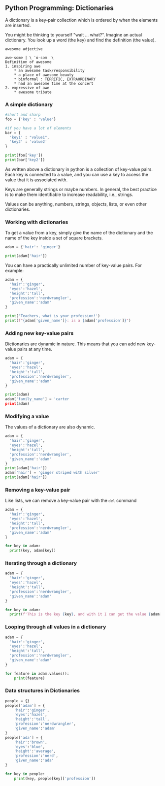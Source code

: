 ## Python Programming: Dictionaries

A dictionary is a key-pair collection which is ordered by when the elements are inserted. 

You might be thinking to yourself "wait ... what?".  Imagine an actual dictionary. You look up a word (the key) and find the definition (the value). 

```
awesome adjective

awe·​some | \ ˈȯ-səm  \
Definition of awesome
1. inspiring awe
    * an awesome task/responsibility
    * a place of awesome beauty
    * binformal : TERRIFIC, EXTRAORDINARY
    * had an awesome time at the concert
2. expressive of awe
    * awesome tribute
```

### A simple dictionary
```python
#short and sharp
foo = {'key' : 'value'}

#if you have a lot of elements
bar = {
  'key1' : "value1",
  'key2' : 'value2'
}

print(foo['key'])
print(bar['key2'])

```

As written above a dictionary in python is a collection of key-value pairs. Each key is connected to a value, and you can use a key to access the value that it is associated with. 

Keys are generally strings or maybe numbers. In general, the best practice is to make them identifiable to increase readability, i.e., strings. 

Values can be anything, numbers, strings, objects, lists, or even other dictionaries. 

### Working with dictionaries

To get a value from a key, simply give the name of the dictionary and the name of the key inside a set of square brackets. 

```python
adam = {'hair': 'ginger'}

print(adam['hair'])
```

You can have a practically unlimited number of key-value pairs. For example: 

```python
adam = {
  'hair':'ginger',
  'eyes':'hazel',
  'height':'tall',
  'profession':'nerdwrangler',
  'given_name':'adam'
}

print('Teachers, what is your profession!')
print(f"{adam['given_name']}: is a {adam['profession']}")
```

### Adding new key-value pairs

Dictionaries are dynamic in nature. This means that you can add new key-value pairs at any time. 

```python
adam = {
  'hair':'ginger',
  'eyes':'hazel',
  'height':'tall',
  'profession':'nerdwrangler',
  'given_name':'adam'
}

print(adam)
adam['family_name'] = 'carter
print(adam)
```

### Modifying a value 
The values of a dictionary are also dynamic. 
```python
adam = {
  'hair':'ginger',
  'eyes':'hazel',
  'height':'tall',
  'profession':'nerdwrangler',
  'given_name':'adam'
}
print(adam['hair'])
adam['hair'] = 'ginger striped with silver'
print(adam['hair'])
```

### Removing a key-value pair
Like lists, we can remove a key-value pair with the `del` command
```python
adam = {
  'hair':'ginger',
  'eyes':'hazel',
  'height':'tall',
  'profession':'nerdwrangler',
  'given_name':'adam'
}

for key in adam:
  print(key, adam[key])
```
### Iterating through a dictionary

```python
adam = {
  'hair':'ginger',
  'eyes':'hazel',
  'height':'tall',
  'profession':'nerdwrangler',
  'given_name':'adam'
}

for key in adam:
  print(f'This is the key {key}, and with it I can get the value {adam[key]}')
```

### Looping through all values in a dictionary

```python
adam = {
  'hair':'ginger',
  'eyes':'hazel',
  'height':'tall',
  'profession':'nerdwrangler',
  'given_name':'adam'
}

for feature in adam.values():
    print(feature)
```

### Data structures in Dictionaries
```python
people = {}
people['adam'] = {
    'hair':'ginger',
    'eyes':'hazel',
    'height':'tall',
    'profession':'nerdwrangler',
    'given_name':'adam'
}
people['ada'] = {
    'hair':'brown',
    'eyes':'blue',
    'height':'average',
    'profession':'nerd',
    'given_name':'ada'
}

for key in people:
    print(key, people[key]['profession'])

```